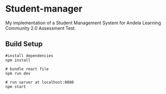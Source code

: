 # Student-manager

My implementation of a Student Management System for Andela Learning Community 2.0 Assessment Test.

## Build Setup

```
#install dependencies
npm install 

# bundle react file
npm run dev 

# run server at localhost:8080
npm start 

```
